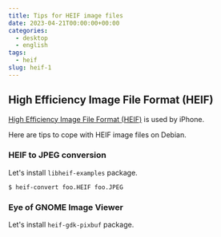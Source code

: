 ```yaml
---
title: Tips for HEIF image files
date: 2023-04-21T00:00:00+00:00
categories:
  - desktop
  - english
tags:
  - heif
slug: heif-1
---
```


## High Efficiency Image File Format (HEIF)

[High Efficiency Image File Format (HEIF)](https://en.wikipedia.org/wiki/High_Efficiency_Image_File_Format) is used by iPhone.

Here are tips to cope with HEIF image files on Debian.

### HEIF to JPEG conversion

Let's install `libheif-examples` package.

```
$ heif-convert foo.HEIF foo.JPEG
```
### Eye of GNOME Image Viewer

Let's install `heif-gdk-pixbuf` package.

<!-- vim: set sw=4 sts=4 ai si et tw=79 ft=markdown: -->
